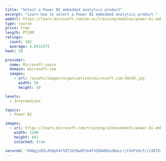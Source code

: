 ```yaml
---
title: "Select a Power BI embedded analytics product"
excerpt: "Learn how to select a Power BI embedded analytics product."
webUrl: https://learn.microsoft.com/en-us/training/modules/power-bi-embedded-select/
type: course
price: Free
length: PT29M
ratings:
  count: 102
  average: 4.8431373
heat: 50

provider:
  name: Microsoft Learn
  domain: microsoft.com
  images:
    - url: /assets/images/organizations/microsoft.com-50x50.jpg
      width: 50
      height: 50

levels:
  - Intermediate

topics:
  - Power BI

images:
  - url: https://learn.microsoft.com/training/achievements/power-bi-embedded-select-social.png
    width: 1280
    height: 641
    isCached: true

secured: "EHUgjLNZLdSOph4tSQTIGYQwQPsk4F5ZDA4KEa2WuLLrjCXdYVdzf//cIKTExihm17u/AGXFKTPFl/zJIZrYjtnSAR0SRiLpJiZB2fN+IHDuLb8GZU9Hdv2qU7ysCcPz/A2hr1FpgjVktapaYvU/7IZh8lJDXo2sDYLwxzuKxSCVJhBMxkIN5avtgoZxMVylekl5tLJ0uzgcmSfPPFTz6oI7kAToAx6bBW3d3EgtTV7EvHUTDreOwE5m7MJFLpeLIGymd72auuFexKzAFcLlHFhVLiMzn3e8rWqq3wtpzDkwHenlpDTISSZvOyBFDm4PcIRhDZU8C568jcqZbbtbVdx2UXMdlYOdjw1Ki5yWY5YE6P48gupLsSKCS9zDUiyvdmYfmiOI30s/UAk0Ynelho6yCL+HaEQfF0v4EA/FVkM=;suhI3d4YWoqTk3seHyn2Yw=="
---
```


